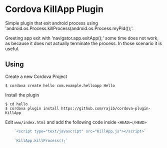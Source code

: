 # Cordova KillApp Plugin

Simple plugin that exit android process using 'android.os.Process.killProcess(android.os.Process.myPid());'.

Greeting app exit with 'navigator.app.exitApp();' some time does not work, as because it does not actually terminate the process. In those scenario it is useful.

## Using

Create a new Cordova Project

    $ cordova create hello com.example.helloapp Hello
    
Install the plugin

    $ cd hello
    $ cordova plugin install https://github.com/rajib/cordova-plugin-KillApp
    

Edit `www/index.html` and add the following code inside `<HEAD></HEAD>`

```Javascript
    `<script type="text/javascript" src="KillApp.js"></script>`
    
    `KillApp.killProcess();`
